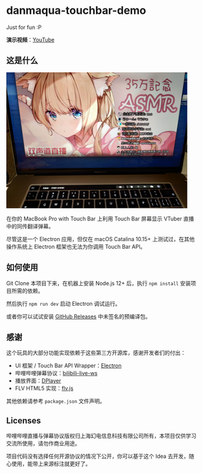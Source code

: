 danmaqua-touchbar-demo
======

Just for fun :P

**演示视频**：[YouTube](https://youtu.be/nQALz_fuS6k)

## 这是什么

<img src="./.github/preview.jpg" width="480"></img>

在你的 MacBook Pro with Touch Bar 上利用 Touch Bar 屏幕显示 VTuber 直播中的同传翻译弹幕。

尽管这是一个 Electron 应用，但仅在 macOS Catalina 10.15+ 上测试过，在其他操作系统上 Electron 框架也无法为你调用 Touch Bar API。

## 如何使用

Git Clone 本项目下来，在机器上安装 Node.js 12+ 后，执行 `npm install` 安装项目所需的依赖。

然后执行 `npm run dev` 启动 Electron 调试运行。

或者你可以试试安装 [GitHub Releases](https://github.com/danmaqua/danmaqua-touchbar-demo/releases) 中未签名的预编译包。

## 感谢

这个玩具的大部分功能实现依赖于这些第三方开源库，感谢开发者们的付出：

- UI 框架 / Touch Bar API Wrapper：[Electron](https://github.com/electron/electron)
- 哔哩哔哩弹幕协议：[bilibili-live-ws](https://github.com/simon300000/bilibili-live-ws)
- 播放界面：[DPlayer](https://github.com/MoePlayer/DPlayer)
- FLV HTML5 实现：[flv.js](https://github.com/Bilibili/flv.js)

其他依赖请参考 `package.json` 文件声明。

## Licenses

哔哩哔哩直播与弹幕协议版权归上海幻电信息科技有限公司所有，本项目仅供学习交流所使用，请勿作商业用途。

项目代码没有选择任何开源协议的情况下公开，你可以基于这个 Idea 去开发，随心使用，能带上来源标注就更好了。
